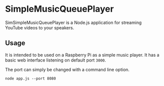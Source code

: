 # SimpleMusicQueuePlayer

SimSimpleMusicQueuePlayer is a Node.js application for streaming YouTube videos to your speakers.

## Usage
It is intended to be used on a Raspberry Pi as a simple music player. It has a basic web interface listening on default port `3000`.

The port can simply be changed with a command line option.
~~~
node app.js --port 8080
~~~
